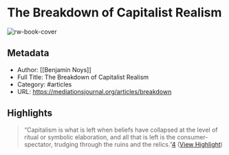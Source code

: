 # The Breakdown of Capitalist Realism

![rw-book-cover](https://readwise-assets.s3.amazonaws.com/static/images/article0.00998d930354.png)

## Metadata
- Author: [[Benjamin Noys]]
- Full Title: The Breakdown of Capitalist Realism
- Category: #articles
- URL: https://mediationsjournal.org/articles/breakdown

## Highlights

> “Capitalism is what is left when beliefs have collapsed at the level of ritual or symbolic elaboration, and all that is left is the consumer-spectator, trudging through the ruins and the relics.”[4](https://mediationsjournal.org/articles/breakdown#end_003) ([View Highlight](https://read.readwise.io/read/01gz67yj19z0ynk54w1n0mv5tr))


